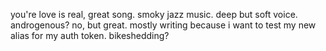 you're love is real, great song. smoky jazz music. deep but soft voice. androgenous? no, but great. mostly writing because i want to test my new alias for my auth token. bikeshedding?
